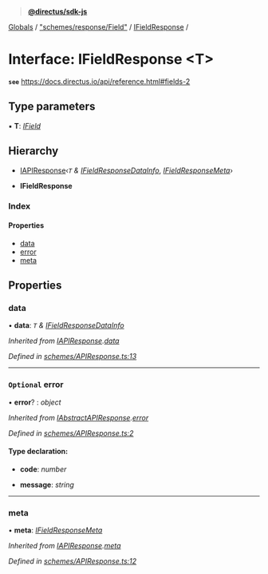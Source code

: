 > **[@directus/sdk-js](../README.md)**

[Globals](../README.md) / ["schemes/response/Field"](../modules/_schemes_response_field_.md) / [IFieldResponse](_schemes_response_field_.ifieldresponse.md) /

# Interface: IFieldResponse <**T**>

**`see`** https://docs.directus.io/api/reference.html#fields-2

## Type parameters

▪ **T**: *[IField](_schemes_directus_field_.ifield.md)*

## Hierarchy

  * [IAPIResponse](_schemes_apiresponse_.iapiresponse.md)‹*`T` & [IFieldResponseDataInfo](_schemes_response_field_.ifieldresponsedatainfo.md)*, *[IFieldResponseMeta](_schemes_response_field_.ifieldresponsemeta.md)*›

  * **IFieldResponse**

### Index

#### Properties

* [data](_schemes_response_field_.ifieldresponse.md#data)
* [error](_schemes_response_field_.ifieldresponse.md#optional-error)
* [meta](_schemes_response_field_.ifieldresponse.md#meta)

## Properties

###  data

• **data**: *`T` & [IFieldResponseDataInfo](_schemes_response_field_.ifieldresponsedatainfo.md)*

*Inherited from [IAPIResponse](_schemes_apiresponse_.iapiresponse.md).[data](_schemes_apiresponse_.iapiresponse.md#data)*

*Defined in [schemes/APIResponse.ts:13](https://github.com/janbiasi/sdk-js/blob/6d04a0b/src/schemes/APIResponse.ts#L13)*

___

### `Optional` error

• **error**? : *object*

*Inherited from [IAbstractAPIResponse](_schemes_apiresponse_.iabstractapiresponse.md).[error](_schemes_apiresponse_.iabstractapiresponse.md#optional-error)*

*Defined in [schemes/APIResponse.ts:2](https://github.com/janbiasi/sdk-js/blob/6d04a0b/src/schemes/APIResponse.ts#L2)*

#### Type declaration:

* **code**: *number*

* **message**: *string*

___

###  meta

• **meta**: *[IFieldResponseMeta](_schemes_response_field_.ifieldresponsemeta.md)*

*Inherited from [IAPIResponse](_schemes_apiresponse_.iapiresponse.md).[meta](_schemes_apiresponse_.iapiresponse.md#meta)*

*Defined in [schemes/APIResponse.ts:12](https://github.com/janbiasi/sdk-js/blob/6d04a0b/src/schemes/APIResponse.ts#L12)*